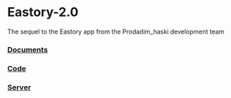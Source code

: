 # Eastory-2.0
The sequel to the Eastory app from the Prodadim_haski development team
### [Documents](/Docs)
### [Code](https://github.com/prodam-haski/Eastory-2.0/tree/Code2)
### [Server](https://github.com/Kyrsor/eastory)
